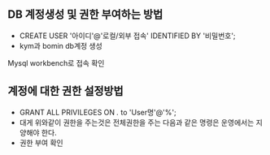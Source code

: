 ## DB 계정생성 및 권한 부여하는 방법
- CREATE USER '아이디'@'로컬/외부 접속' IDENTIFIED BY '비밀번호';
- kym과 bomin db계정 생성

Mysql workbench로 접속 확인

## 계정에 대한 권한 설정방법
- GRANT ALL PRIVILEGES ON *.* to 'User명'@'%';
- 대게 위와같이 권한을 주는것은 전체권한을 주는 다음과 같은 명령은 운영에서는 지양해야 한다.
- 권한 부여 확인
